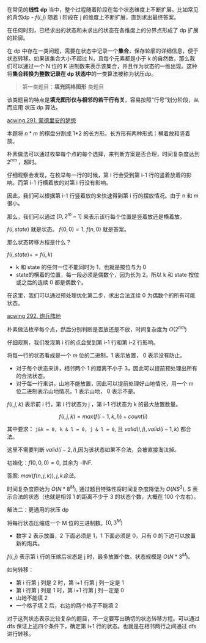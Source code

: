 

在常见的**线性 dp** 当中，整个过程随着阶段在每个状态维度上不断扩展。比如常见的背包dp - $f(i, j)$ 随着 i 阶段在 j 的维度上不断扩展，直到求出最终答案。

在任何时刻，已经求出的状态和未求出的状态在各维度上的分界点形成了 dp 扩展的轮廓。

在 dp 中存在一类问题，需要在状态中记录一个**集合**，保存轮廓的详细信息，便于状态转移。如果该集合大小不超过 N，且每个元素都是小于 k 的自然数，那么我们可以通过一个 N 位的 K 进制数来表示该集合，并且作为状态的一维出现。这种将**集合转换为整数记录在 dp 状态中**的一类算法被称为状压dp。


> 第一类题目：**填充网格图形** 类题目

该类题目的特点是**填充图形仅与相邻的若干行有关**，容易按照“行号”划分阶段，从而应用 状压 dp 算法。


[acwing 291. 蒙德里安的梦想](https://www.acwing.com/problem/content/description/293/)

本题将 $n*m$ 的棋盘分割成 1*2 的长方形。长方形有两种形式：横着放和竖着放。

朴素做法可以通过枚举每个点的每个选择，来判断方案是否合理，时间复杂度达到 $2^{nm}$ ，超时。

仔细观察会发现，在枚举每一行的时候，第 i 行会受到第 i-1 行的竖着放着的影响。而第 i-1 行横着放的对第 i 行没有影响。

因此，我们可以根据第 i-1 行竖着放的来快速得到第 i 行的摆放情况。由于 n 和 m 很小。

那么，我们可以通过 $[0, 2^m-1]$ 来表示该行每个位置是竖着放还是横着放。

$f(i, state)$ 就是状态。 $f(0, 0) = 1$, $f(n, 0)$ 就是答案。

那么状态转移方程是什么？

$f(i, state) += f(i, k)$ 

- k 和 state 的任何一位不能同时为 1，也就是按位与为 0
- state的横着的位置，每一段必须是偶数个，因为长为 2。所以 k 和 state 按位或之后的连续 0 都是偶数个。

在这里，我们可以通过预处理优化第二步，求出合法连续 0 为偶数个的所有可能状态。


[acwing 292. 炮兵阵地](https://www.acwing.com/problem/content/description/294/)

朴素做法枚举每个点，然后分别判断是否放还是不放，时间复杂度为 $O(2^{nm})$

仔细观察，我们发现第 i 行的点会受到第 i-1 行和第 i-2 行影响。

将每一行的状态看成是一个 $m$ 位的二进制，1 表示放置， 0 表示没有防止。

- 对于每个状态来讲，相邻两个 1 的距离不小于 3，因此可以提前预处理出所有的合法状态。
- 对于每一行来讲，山地不能放置，因此可以提前处理好山地情况，用一个 m 位二进制表示山地情况，1 表示山地， 0 表示不是。

$f(i, j, k)$ 表示前 i 行，第 i 行状态为 j ，第 i-1 行状态为 k 的最大放置数量。

$$
f(i, j, k) = max(f(i-1, k, l)) + count(i)
$$

其中要求：
`j&k = 0, k & l = 0, j & l = 0`, 且 $valid(i, j), valid(i-1, k)$ 都合法。

这里不需要判断 $valid(i-2, l)$,因为该状态如果不合法，会被直接淘汰掉。

初始化：$f(0, 0, 0) = 0$, 其余为 -INF.

答案: $max(f(n, j, k)), j , k 合法$。

时间复杂度原始为 $O(N*8^M)$, 通过题目特殊性将时间复杂度降低为 $O(NS^3)$, S 表示合法的状态（也就是相邻 1 的距离不少于 3 的状态个数，大概在 100 个左右）。


解法二：更通用的状压 dp

将每行状态压缩成一个 M 位的三进制数。$[0, 3^M)$

- 数字 2 表示放置，2 下面必须是 1，1 下面必须是 0，只有 0 的下边可以放置新的炮兵。

$f(i, j)$ 表示第 i 行的压缩后状态是 j 时，最多放置个数。状态规模是 $O(N*3^M)$。

如何转移：
- 第 i 行第 j 列是 2 时，第 i+1 行第 j 列一定是 1
- 第 i 行第 j 列是 1 时，第 i+1 行第 j 列一定是 0
- 山地不能填 2
- 一个格子填 2 后，右边的两个格子不能填 2

对于这列状态表示比较复杂的题目，不一定要写出确切的状态转移方程。可以通过 dfs 保证上述四个条件下，确定第 i+1 行的状态。也就是在相邻两行之间通过 dfs 进行转移。









































































































































































































































































































































































































